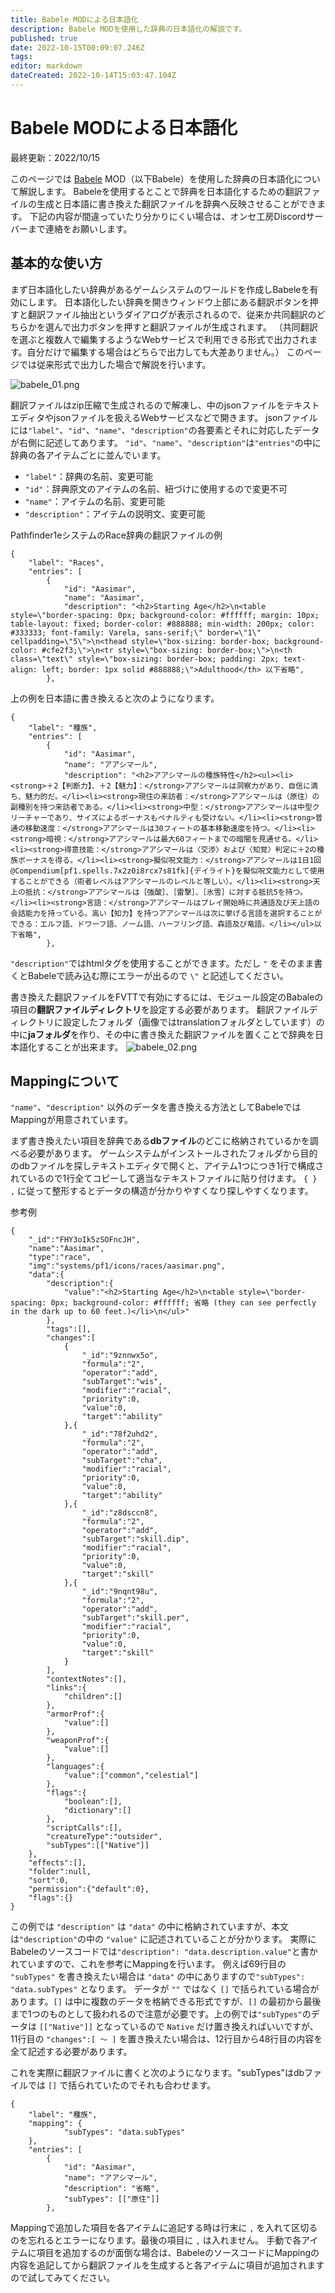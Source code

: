 ```yaml
---
title: Babele MODによる日本語化
description: Babele MODを使用した辞典の日本語化の解説です。
published: true
date: 2022-10-15T00:09:07.246Z
tags: 
editor: markdown
dateCreated: 2022-10-14T15:03:47.104Z
---
```


# Babele MODによる日本語化

最終更新：2022/10/15

このページでは [Babele](https://gitlab.com/riccisi/foundryvtt-babele) MOD（以下Babele）を使用した辞典の日本語化について解説します。
Babeleを使用するとことで辞典を日本語化するための翻訳ファイルの生成と日本語に書き換えた翻訳ファイルを辞典へ反映させることができます。
下記の内容が間違っていたり分かりにくい場合は、オンセ工房Discordサーバーまで連絡をお願いします。

## 基本的な使い方

まず日本語化したい辞典があるゲームシステムのワールドを作成しBabeleを有効にします。
日本語化したい辞典を開きウィンドウ上部にある翻訳ボタンを押すと翻訳ファイル抽出というダイアログが表示されるので、従来か共同翻訳のどちらかを選んで出力ボタンを押すと翻訳ファイルが生成されます。
（共同翻訳を選ぶと複数人で編集するようなWebサービスで利用できる形式で出力されます。自分だけで編集する場合はどちらで出力しても大差ありません。）
このページでは従来形式で出力した場合で解説を行います。

![babele_01.png](/images/japanese-community/shoki/babele_01.png)

翻訳ファイルはzip圧縮で生成されるので解凍し、中のjsonファイルをテキストエディタやjsonファイルを扱えるWebサービスなどで開きます。
jsonファイルには`"label"`、`"id"`、`"name"`、`"description"`の各要素とそれに対応したデータが右側に記述してあります。
`"id"`、`"name"`、`"description"`は`"entries"`の中に辞典の各アイテムごとに並んでいます。
- `"label"`：辞典の名前、変更可能
- `"id"`：辞典原文のアイテムの名前、紐づけに使用するので変更不可
- `"name"`：アイテムの名前、変更可能
- `"description"`：アイテムの説明文、変更可能

Pathfinder1eシステムのRace辞典の翻訳ファイルの例
```
{
	"label": "Races",
	"entries": [
		{
			"id": "Aasimar",
			"name": "Aasimar",
			"description": "<h2>Starting Age</h2>\n<table style=\"border-spacing: 0px; background-color: #ffffff; margin: 10px; table-layout: fixed; border-color: #888888; min-width: 200px; color: #333333; font-family: Varela, sans-serif;\" border=\"1\" cellpadding=\"5\">\n<thead style=\"box-sizing: border-box; background-color: #cfe2f3;\">\n<tr style=\"box-sizing: border-box;\">\n<th class=\"text\" style=\"box-sizing: border-box; padding: 2px; text-align: left; border: 1px solid #888888;\">Adulthood</th> 以下省略",
		},  
```
上の例を日本語に書き換えると次のようになります。
```
{
	"label": "種族",
	"entries": [
		{
			"id": "Aasimar",
			"name": "アアシマール",
			"description": "<h2>アアシマールの種族特性</h2><ul><li><strong>＋2【判断力】、＋2【魅力】：</strong>アアシマールは洞察力があり、自信に満ち、魅力的だ。</li><li><strong>現住の来訪者：</strong>アアシマールは（原住）の副種別を持つ来訪者である。</li><li><strong>中型：</strong>アアシマールは中型クリーチャーであり、サイズによるボーナスもペナルティも受けない。</li><li><strong>普通の移動速度：</strong>アアシマールは30フィートの基本移動速度を持つ。</li><li><strong>暗視：</strong>アアシマールは最大60フィートまでの暗闇を見通せる。</li><li><strong>得意技能：</strong>アアシマールは〈交渉〉および〈知覚〉判定に＋2の種族ボーナスを得る。</li><li><strong>擬似呪文能力：</strong>アアシマールは1日1回@Compendium[pf1.spells.7x2z0i8rcx7s81fk]{デイライト}を擬似呪文能力として使用することができる（術者レベルはアアシマールのレベルと等しい）。</li><li><strong>天上の抵抗：</strong>アアシマールは［強酸］、［雷撃］、［氷雪］に対する抵抗5を持つ。</li><li><strong>言語：</strong>アアシマールはプレイ開始時に共通語及び天上語の会話能力を持っている。高い【知力】を持つアアシマールは次に挙げる言語を選択することができる：エルフ語、ドワーフ語、ノーム語、ハーフリング語、森語及び竜語。</li></ul>以下省略",
		},
```
`"description"`ではhtmlタグを使用することができます。ただし `"` をそのまま書くとBabeleで読み込む際にエラーが出るので `\"` と記述してください。

書き換えた翻訳ファイルをFVTTで有効にするには、モジュール設定のBabaleの項目の**翻訳ファイルディレクトリ**を設定する必要があります。
翻訳ファイルディレクトリに設定したフォルダ（画像ではtranslationフォルダとしています）の中に**jaフォルダ**を作り、その中に書き換えた翻訳ファイルを置くことで辞典を日本語化することが出来ます。
![babele_02.png](/images/japanese-community/shoki/babele_02.png)

## Mappingについて

`"name"`、`"description"` 以外のデータを書き換える方法としてBabeleではMappingが用意されています。

まず書き換えたい項目を辞典である**dbファイル**のどこに格納されているかを調べる必要があります。
ゲームシステムがインストールされたフォルダから目的のdbファイルを探しテキストエディタで開くと、アイテム1つにつき1行で構成されているので1行全てコピーして適当なテキストファイルに貼り付けます。
`{ } ,` に従って整形するとデータの構造が分かりやすくなり探しやすくなります。

参考例
```
{
	"_id":"FHY3oIk5zSOFncJH",
	"name":"Aasimar",
	"type":"race",
	"img":"systems/pf1/icons/races/aasimar.png",
	"data":{
		"description":{
			"value":"<h2>Starting Age</h2>\n<table style=\"border-spacing: 0px; background-color: #ffffff; 省略 (they can see perfectly in the dark up to 60 feet.)</li>\n</ul>"
		},
		"tags":[],
		"changes":[
			{
				"_id":"9znnwx5o",
				"formula":"2",
				"operator":"add",
				"subTarget":"wis",
				"modifier":"racial",
				"priority":0,
				"value":0,
				"target":"ability"
			},{
				"_id":"78f2uhd2",
				"formula":"2",
				"operator":"add",
				"subTarget":"cha",
				"modifier":"racial",
				"priority":0,
				"value":0,
				"target":"ability"
			},{
				"_id":"z8dsccn8",
				"formula":"2",
				"operator":"add",
				"subTarget":"skill.dip",
				"modifier":"racial",
				"priority":0,
				"value":0,
				"target":"skill"
			},{
				"_id":"9nqnt98u",
				"formula":"2",
				"operator":"add",
				"subTarget":"skill.per",
				"modifier":"racial",
				"priority":0,
				"value":0,
				"target":"skill"
			}
		],
		"contextNotes":[],
		"links":{
			"children":[]
		},
		"armorProf":{
			"value":[]
		},
		"weaponProf":{
			"value":[]
		},
		"languages":{
			"value":["common","celestial"]
		},
		"flags":{
			"boolean":[],
			"dictionary":[]
		},
		"scriptCalls":[],
		"creatureType":"outsider",
		"subTypes":[["Native"]]
	},
	"effects":[],
	"folder":null,
	"sort":0,
	"permission":{"default":0},
	"flags":{}
}
```
この例では `"description"` は `"data"` の中に格納されていますが、本文は`"description"`の中の `"value"` に記述されていることが分かります。
実際にBabeleのソースコードでは`"description": "data.description.value"`と書かれていますので、これを参考にMappingを行います。
例えば69行目の `"subTypes"` を書き換えたい場合は `"data"` の中にありますので`"subTypes": "data.subTypes"` となります。
データが `""` ではなく `[]` で括られている場合があります。`[]` は中に複数のデータを格納できる形式ですが、`[]` の最初から最後まで1つのものとして扱われるので注意が必要です。上の例では`"subTypes"`のデータは `[["Native"]]` となっているので `Native` だけ置き換えればいいですが、 11行目の `"changes":[ ～ ]` を置き換えたい場合は、12行目から48行目の内容を全て記述する必要があります。

これを実際に翻訳ファイルに書くと次のようになります。"subTypes"はdbファイルでは `[]` で括られていたのでそれも合わせます。
```
{
	"label": "種族",
    "mapping": {
			"subTypes": "data.subTypes"
    },
	"entries": [
		{
			"id": "Aasimar", 
			"name": "アアシマール",
			"description": "省略",
			"subTypes": [["原住"]]
		},
```
Mappingで追加した項目を各アイテムに追記する時は行末に `,` を入れて区切るのを忘れるとエラーになります。最後の項目に `,` は入れません。
手動で各アイテムに項目を追加するのが面倒な場合は、BabeleのソースコードにMappingの内容を追記してから翻訳ファイルを生成すると各アイテムに項目が追加されますので試してみてください。